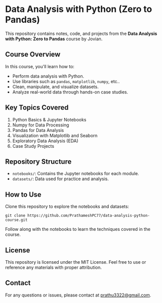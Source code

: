 # Data Analysis with Python (Zero to Pandas)

This repository contains notes, code, and projects from the **Data Analysis with Python: Zero to Pandas** course by Jovian.

## Course Overview

In this course, you'll learn how to:
- Perform data analysis with Python.
- Use libraries such as `pandas`, `matplotlib`, `numpy`, etc..
- Clean, manipulate, and visualize datasets.
- Analyze real-world data through hands-on case studies.

## Key Topics Covered
1. Python Basics & Jupyter Notebooks
2. Numpy for Data Processing
3. Pandas for Data Analysis
4. Visualization with Matplotlib and Seaborn
5. Exploratory Data Analysis (EDA)
6. Case Study Projects

## Repository Structure

- `notebooks/`: Contains the Jupyter notebooks for each module.
- `datasets/`: Data used for practice and analysis.

## How to Use
Clone this repository to explore the notebooks and datasets:

    git clone https://github.com/PrathameshPC77/data-analysis-python-course.git
    
Follow along with the notebooks to learn the techniques covered in the course.

## License
This repository is licensed under the MIT License. Feel free to use or reference any materials with proper attribution.

## Contact
For any questions or issues, please contact at prathu3322@gmail.com.
